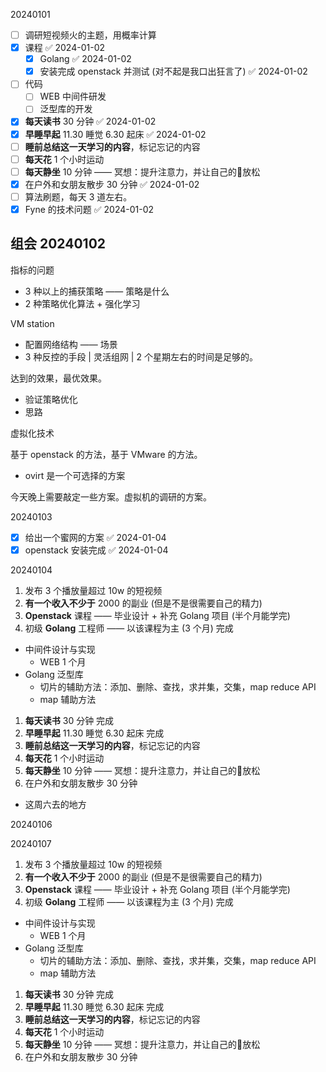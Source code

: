 20240101

- [ ] 调研短视频火的主题，用概率计算
- [x] 课程 ✅ 2024-01-02
	- [x] Golang ✅ 2024-01-02
	- [x] 安装完成 openstack 并测试 (对不起是我口出狂言了) ✅ 2024-01-02
- [ ] 代码
	- [ ] WEB 中间件研发
	- [ ] 泛型库的开发
- [x] **每天读书** 30 分钟 ✅ 2024-01-02
- [x] **早睡早起** 11.30 睡觉 6.30 起床 ✅ 2024-01-02
- [ ] **睡前总结这一天学习的内容**，标记忘记的内容
- [ ] **每天花** 1 个小时运动
- [ ] **每天静坐** 10 分钟 —— 冥想：提升注意力，并让自己的🧠放松
- [x] 在户外和女朋友散步 30 分钟 ✅ 2024-01-02
- [ ] 算法刷题，每天 3 道左右。
- [x] Fyne 的技术问题 ✅ 2024-01-02

## 组会 20240102

指标的问题

- 3 种以上的捕获策略 —— 策略是什么
- 2 种策略优化算法 + 强化学习

VM station

- 配置网络结构 —— 场景
- 3 种反控的手段 | 灵活组网 | 2 个星期左右的时间是足够的。

达到的效果，最优效果。

- 验证策略优化
- 思路

虚拟化技术

基于 openstack 的方法，基于 VMware 的方法。

- ovirt 是一个可选择的方案

今天晚上需要敲定一些方案。虚拟机的调研的方案。

20240103

- [x] 给出一个蜜网的方案 ✅ 2024-01-04
- [x] openstack 安装完成 ✅ 2024-01-04

20240104

1. 发布 3 个播放量超过 10w 的短视频
2. **有一个收入不少于** 2000 的副业 (但是不是很需要自己的精力)
3. **Openstack** 课程 —— 毕业设计 + 补充 Golang 项目 (半个月能学完)
4. 初级 **Golang** 工程师 —— 以该课程为主 (3 个月) 完成

- 中间件设计与实现
	- WEB 1 个月
- Golang 泛型库
	- 切片的辅助方法：添加、删除、查找，求并集，交集，map reduce API
	- map 辅助方法

1. **每天读书** 30 分钟 完成
2. **早睡早起** 11.30 睡觉 6.30 起床 完成
3. **睡前总结这一天学习的内容**，标记忘记的内容
4. **每天花** 1 个小时运动
5. **每天静坐** 10 分钟 —— 冥想：提升注意力，并让自己的🧠放松
6. 在户外和女朋友散步 30 分钟

- 这周六去的地方

20240106



20240107

1. 发布 3 个播放量超过 10w 的短视频
2. **有一个收入不少于** 2000 的副业 (但是不是很需要自己的精力)
3. **Openstack** 课程 —— 毕业设计 + 补充 Golang 项目 (半个月能学完)
4. 初级 **Golang** 工程师 —— 以该课程为主 (3 个月) 完成

- 中间件设计与实现
	- WEB 1 个月
- Golang 泛型库
	- 切片的辅助方法：添加、删除、查找，求并集，交集，map reduce API
	- map 辅助方法

1. **每天读书** 30 分钟 完成
2. **早睡早起** 11.30 睡觉 6.30 起床 完成
3. **睡前总结这一天学习的内容**，标记忘记的内容
4. **每天花** 1 个小时运动
5. **每天静坐** 10 分钟 —— 冥想：提升注意力，并让自己的🧠放松
6. 在户外和女朋友散步 30 分钟
